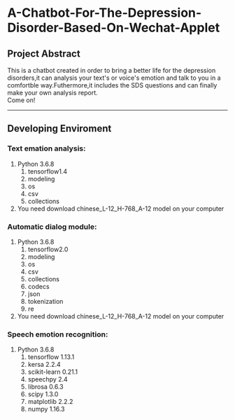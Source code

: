 # A-Chatbot-For-The-Depression-Disorder-Based-On-Wechat-Applet
## Project Abstract
This is a chatbot created in order to bring a better life for the depression disorders,it can analysis your text's or voice's emotion and talk to you in a comfortble way.Futhermore,it includes the SDS questions and can finally make your own analysis report.  
Come on!

---

## Developing Enviroment
### Text emation analysis:
1. Python 3.6.8
    1. tensorflow1.4
    2. modeling
    3. os
    4. csv
    5. collections
2. You need download chinese_L-12_H-768_A-12 model on your computer
### Automatic dialog module:
1. Python 3.6.8
    1. tensorflow2.0
    2. modeling
    3. os
    4. csv
    5. collections
    6. codecs
    7. json
    8. tokenization
    9. re
2. You need download chinese_L-12_H-768_A-12 model on your computer   
### Speech emotion recognition:
1. Python 3.6.8
    1. tensorflow 1.13.1
    2. kersa 2.2.4
    3. scikit-learn 0.21.1
    4. speechpy 2.4
    5. librosa 0.6.3
    6. scipy 1.3.0
    7. matplotlib 2.2.2
    8. numpy 1.16.3